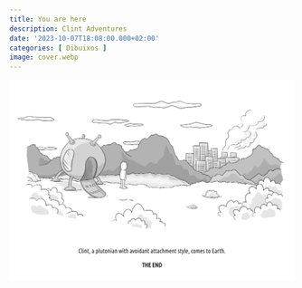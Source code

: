 ```yaml
---
title: You are here
description: Clint Adventures
date: '2023-10-07T18:08:00.000+02:00'
categories: [ Dibuixos ]
image: cover.webp
---
```


![](clint-1.webp "Clint")
